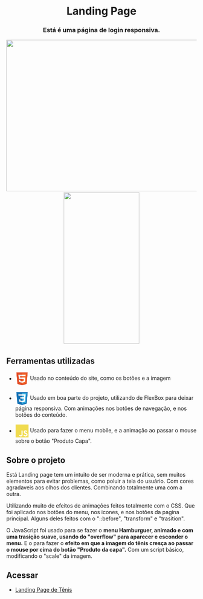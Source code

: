<div> 
  <h1 align="center">Landing Page</h1> 
</div>

<div>
  <h3 align="center">Está é uma página de login responsiva.</h3>
</div>
 <div align='center'>
   
<img src= "https://user-images.githubusercontent.com/112639055/208203534-e455f2ec-39d5-4b9b-a3b6-7b3facf446d3.png" width='800px' height='400px'>
<img src= "https://user-images.githubusercontent.com/112639055/208203527-d947623b-e50c-45d1-9c8b-05ff86ebde3f.jpeg" width='200px' height='400px'>
</div>

<div>

## Ferramentas utilizadas

<ul>
 <li> 
   <img align="center" width="35" src="https://raw.githubusercontent.com/devicons/devicon/master/icons/html5/html5-original.svg"> Usado no conteúdo do site, como os botões e a imagem
 </li>
 <br>
 <li> 
  <img align="center" width="35" src="https://raw.githubusercontent.com/devicons/devicon/master/icons/css3/css3-original.svg"> Usado em boa parte do projeto, utilizando de FlexBox para deixar página responsiva. Com animações nos botões de navegação, e nos botões do conteúdo.
 </li>
 <br>
 <li>
  <img align="center" width="35" src="https://raw.githubusercontent.com/devicons/devicon/master/icons/javascript/javascript-plain.svg"> Usado para fazer o menu mobile, e a animação ao passar o mouse sobre o botão "Produto Capa".
 </li>
</ul>

<div>
   <h2>Sobre o projeto</h2>
   <p>Está Landing page tem um intuito de ser moderna e prática, sem muitos elementos para evitar problemas, como poluir a tela do usuário. Com cores agradaveis aos olhos dos clientes. Combinando totalmente uma com a outra.</p>
  <p>Utilizando muito de efeitos de animações feitos totalmente com o CSS. Que foi aplicado nos botões do menu, nos icones, e nos botões da pagina principal. Alguns deles feitos com o "::before", "transform" e "trasition".</p>
  <p>O JavaScript foi usado para se fazer o <strong>menu Hamburguer, animado e com uma trasição suave, usando do "overflow" para aparecer e esconder o menu.</strong> E o para fazer o <strong>efeito em que a imagem do tênis cresça ao passar o mouse por cima do botão "Produto da capa".</strong> Com um script básico, modificando o "scale" da imagem.</p>
  
  
</div>

  ## Acessar

<div>
  <ul>
    <li>
      <a href="https://willianol.github.io/Loja_de_Sapatos-LandingPage/assets/index.html" target="_blank">Landing Page de Tênis</a>
    </li>
  </ul>
</div>

